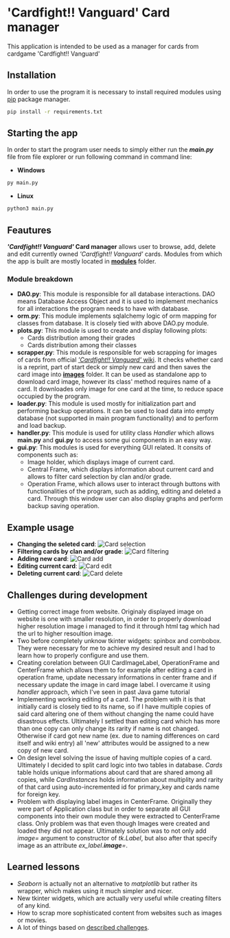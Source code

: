 # 'Cardfight!! Vanguard' Card manager
This application is intended to be used as a manager for cards from cardgame 'Cardfight!! Vanguard'

## Installation
In order to use the program it is necessary to install required modules using [pip](https://pip.pypa.io/en/stable/) package manager.

```bash
pip install -r requirements.txt
```

## Starting the app
In order to start the program user needs to simply either run the ***main.py*** file from file explorer or run following command in command line:

- **Windows**
```bash
py main.py
```

- **Linux**
```bash
python3 main.py
```

## Feautures
***'Cardfight!! Vanguard'* Card manager** allows user to browse, add, delete and edit currently owned *'Cardfight!! Vanguard'* cards.
Modules from which the app is built are mostly located in [**modules**](./modules/) folder.
### Module breakdown
- **DAO.py**: This module is responsible for all database interactions. DAO means Database Access Object and it is used to implement mechanics for all interactions the program needs to have with database.
- **orm.py**: This module implements sqlalchemy logic of orm mapping for classes from database. It is closely tied with above DAO.py module.
- **plots.py**: This module is used to create and display following plots:
    + Cards distribution among their grades
    + Cards distribution among their classes
- **scrapper.py**: This module is responsible for web scrapping for images of cards from official [*'Cardfight!! Vanguard'* wiki](https://cardfight.fandom.com/wiki/'). It checks whether card is a reprint, part of start deck or simply new card and then saves the card image into [**images**](./images/) folder. It can be used as standalone app to download card image, however its class' method requires name of a card. It downloades only image for one card at the time, to reduce space occupied by the program.
- **loader.py**: This module is used mostly for initialization part and performing backup operations. It can be used to load data into empty database (not supported in main program functionality) and to perform and load backup.
- **handler.py**: This module is used for utility class *Handler* which allows **main.py** and **gui.py** to access some gui components in an easy way.
- **gui.py**: This modules is used for everything GUI related. It consits of components such as:
    + Image holder, which displays image of current card.
    + Central Frame, which displays information about current card and allows to filter card selection by clan and/or grade.
    + Operation Frame, which allows user to interact through buttons with functionalities of the program, such as adding, editing and deleted a card. Through this window user can also display graphs and perform backup saving operation.

## Example usage
- **Changing the seleted card**:
![Card selection](<Card selection.png>)
- **Filtering cards by clan and/or grade**:
![Card filtering](<Card grade-clan selection.png>)
- **Adding new card**:
![Card add](<Card add.png>)
- **Editing current card**:
![Card edit](<Card edit.png>)
- **Deleting current card**:
![Card delete](<Card delete.png>)

## Challenges during development
- Getting correct image from website. Originaly displayed image on website is one with smaller resolution, in order to properly download higher resolution image i managed to find it through html **<a>** tag which had the url to higher resoultion image.
- Two before completely unknow tkinter widgets: spinbox and combobox. They were necessary for me to achieve my desired result and I had to learn how to properly configure and use them.
- Creating corelation between GUI CardImageLabel, OperationFrame and CenterFrame which allows them to for example after editing a card in operation frame, update necessary informations in center frame and if necessary update the image in card image label. I overcame it using *handler* approach, which I've seen in past Java game tutorial
- Implementing working editing of a card. The problem with it is that initially card is closely tied to its name, so if I have multiple copies of said card altering one of them without changing the name could have disastrous effects. Ultimately I settled than editing card which has more than one copy can only change its rarity if name is not changed. Otherwise if card got new name (ex. due to naming differences on card itself and wiki entry) all 'new' attributes would be assigned to a new copy of new card.
- On design level solving the issue of having multiple copies of a card. Ultimately I decided to split card logic into two tables in database. *Cards* table holds unique informations about card that are shared among all copies, while *CardInstances* holds information about multiplity and rarity of that card using auto-incremented id for primary_key and cards name for foreign key.
- Problem with displaying label images in CenterFrame. Originally they were part of Application class but in order to separate all GUI components into their own module they were extracted to CenterFrame class. Only problem was that even though Images were created and loaded they did not appear. Ultimately solution was to not only add *image=* argument to constructor of *tk.Label*, but also after that specify image as an attribute *ex_label.**image**=*.

## Learned lessons
- *Seaborn* is actually not an alternative to *matplotlib* but rather its wrapper, which makes using it much simpler and nicer.
- New tkinter widgets, which are actually very useful while creating filters of any kind.
- How to scrap more sophisticated content from websites such as images or movies.
- A lot of things based on [described challenges](#challenges-during-development).